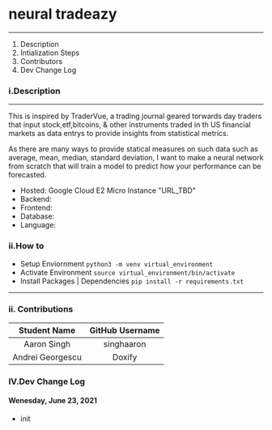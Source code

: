 # neural tradeazy

---

1.  Description
2.  Intialization Steps
3.  Contributors
4.  Dev Change Log

### i.Description

---

This is inspired by TraderVue, a trading journal geared torwards day traders that input stock,etf,bitcoins, & other instruments traded in th US financial markets as data entrys to provide insights from statistical metrics.

As there are many ways to provide statical measures on such data such as average, mean, median, standard deviation, I want to make a neural network from scratch that will train a model to predict how your performance can be forecasted.

- Hosted: Google Cloud E2 Micro Instance "URL_TBD"
- Backend:
- Frontend:
- Database:
- Language:

### ii.How to

- Setup Enviornment `python3 -m venv virtual_environment`
- Activate Environment `source virtual_environment/bin/activate `
- Install Packages | Dependencies `pip install -r requirements.txt `

---

### ii. Contributions

|   Student Name   | GitHub Username |
| :--------------: | :-------------: |
|   Aaron Singh    |   singhaaron    |
| Andrei Georgescu |     Doxify      |

### IV.Dev Change Log

#### Wenesday, June 23, 2021

- init
